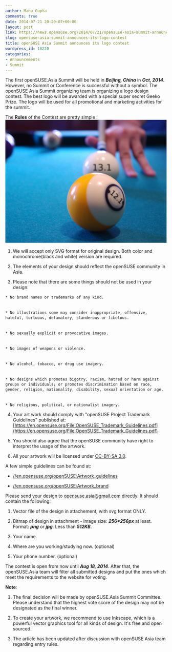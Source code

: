 ```yaml
---
author: Manu Gupta
comments: true
date: 2014-07-21 20:20:07+00:00
layout: post
link: https://news.opensuse.org/2014/07/21/opensuse-asia-summit-announces-its-logo-contest/
slug: opensuse-asia-summit-announces-its-logo-contest
title: openSUSE Asia Summit announces its logo contest
wordpress_id: 18220
categories:
- Announcements
- Summit
---
```


The first openSUSE.Asia Summit will be held in **_Beijing, China_** in **_Oct, 2014_**. However, no Summit or Conference is successful without a symbol. The openSUSE Asia Summit organizing team is organizing a logo design contest. The best logo will be awarded with a special super secret Geeko Prize. The logo will be used for all promotional and marketing activities for the summit.

<!-- more -->

The **Rules** of the Contest are pretty simple :[![12_1vs13_1](/wp-content/uploads/2013/06/12_1vs13_1.png)](/wp-content/uploads/2013/06/12_1vs13_1.png)



	
  1. We will accept only SVG format for original design. Both color and monochrome(black and white) version are required.

	
  2. The elements of your design should reflect the openSUSE community in Asia.

	
  3. Please note that there are some things should not be used in your design:

	
    * No brand names or trademarks of any kind.

	
    * No illustrations some may consider inappropriate, offensive, hateful, tortuous, defamatory, slanderous or libelous.

	
    * No sexually explicit or provocative images.

	
    * No images of weapons or violence.

	
    * No alcohol, tobacco, or drug use imagery.

	
    * No designs which promotes bigotry, racism, hatred or harm against groups or individuals; or promotes discrimination based on race, gender, religion, nationality, disability, sexual orientation or age.

	
    * No religious, political, or nationalist imagery.




	
  4. Your art work should comply with "openSUSE Project Trademark Guidelines" published at: [https://en.opensuse.org/File:OpenSUSE_Trademark_Guidelines.pdf](https://en.opensuse.org/File:OpenSUSE_Trademark_Guidelines.pdf)

	
  5. You should also agree that the openSUSE community have right to interpret the usage of the artwork.

	
  6. All your artwork will be licensed under [CC-BY-SA 3.0](https://creativecommons.org/licenses/by-sa/3.0/).


A few simple guidelines can be found at:

	
  * [//en.opensuse.org/openSUSE:Artwork_guidelines](//en.opensuse.org/openSUSE:Artwork_guidelines)

	
  * [//en.opensuse.org/openSUSE:Artwork_brand](//en.opensuse.org/openSUSE:Artwork_brand)


Please send your design to [opensuse.asia@gmail.com](mailto:opensuse.asia@gmail.com) directly. It should contain the following:



	
  1. Vector file of the design in attachement, with svg format ONLY.

	
  2. Bitmap of design in attachment - image size: **_256*256px_** at least. Format: **_png_** or **_jpg_**. Less than **_512KB_**.

	
  3. Your name.

	
  4. Where are you working/studying now. (optional)

	
  5. Your phone number. (optional)


The contest is open from now until **_Aug 18, 2014_**. After that, the openSUSE.Asia team will filter all submitted designs and put the ones which meet the requirements to the website for voting.

**Note**:



	
  1. The final decision will be made by openSUSE.Asia Summit Committee. Please understand that the highest vote score of the design may not be designated as the final winner.

	
  2. To create your artwork, we recommend to use Inkscape, which is a powerful vector graphics tool for all kinds of design. It's free and open sourced.

	
  3. The article has been updated after discussion with openSUSE Asia team regarding entry rules.


